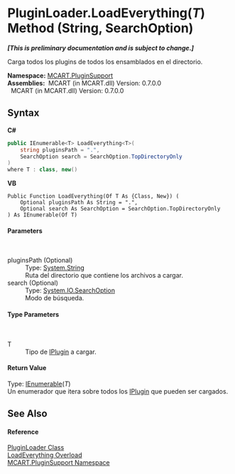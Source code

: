# PluginLoader.LoadEverything(*T*) Method (String, SearchOption)
 _**\[This is preliminary documentation and is subject to change.\]**_

Carga todos los plugins de todos los ensamblados en el directorio.

**Namespace:**&nbsp;<a href="4abc7841-aae2-1ecc-94fa-a3d251746bda">MCART.PluginSupport</a><br />**Assemblies:**&nbsp;&nbsp;MCART (in MCART.dll) Version: 0.7.0.0<br />&nbsp;&nbsp;MCART (in MCART.dll) Version: 0.7.0.0<br />

## Syntax

**C#**<br />
``` C#
public IEnumerable<T> LoadEverything<T>(
	string pluginsPath = ".",
	SearchOption search = SearchOption.TopDirectoryOnly
)
where T : class, new()

```

**VB**<br />
``` VB
Public Function LoadEverything(Of T As {Class, New}) ( 
	Optional pluginsPath As String = ".",
	Optional search As SearchOption = SearchOption.TopDirectoryOnly
) As IEnumerable(Of T)
```


#### Parameters
&nbsp;<dl><dt>pluginsPath (Optional)</dt><dd>Type: <a href="http://msdn2.microsoft.com/es-es/library/s1wwdcbf" target="_blank">System.String</a><br />Ruta del directorio que contiene los archivos a cargar.</dd><dt>search (Optional)</dt><dd>Type: <a href="http://msdn2.microsoft.com/es-es/library/ms143448" target="_blank">System.IO.SearchOption</a><br />Modo de búsqueda.</dd></dl>

#### Type Parameters
&nbsp;<dl><dt>T</dt><dd>Tipo de <a href="4ee0e2a7-cfcb-eb2f-49cb-5ac7500b7e3d">IPlugin</a> a cargar.</dd></dl>

#### Return Value
Type: <a href="http://msdn2.microsoft.com/es-es/library/9eekhta0" target="_blank">IEnumerable</a>(*T*)<br />Un enumerador que itera sobre todos los <a href="4ee0e2a7-cfcb-eb2f-49cb-5ac7500b7e3d">IPlugin</a> que pueden ser cargados.

## See Also


#### Reference
<a href="961fb8fe-a926-cf52-d271-b6bb6d9ab92a">PluginLoader Class</a><br /><a href="c651f7d7-5090-fd9f-d5ba-5d07f691334d">LoadEverything Overload</a><br /><a href="4abc7841-aae2-1ecc-94fa-a3d251746bda">MCART.PluginSupport Namespace</a><br />